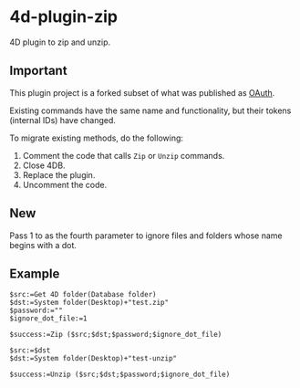 # 4d-plugin-zip
4D plugin to zip and unzip.

Important
---
This plugin project is a forked subset of what was published as [OAuth](https://github.com/miyako/4d-plugin-oauth).

Existing commands have the same name and functionality, but their tokens (internal IDs) have changed.

To migrate existing methods, do the following:

1. Comment the code that calls ```Zip``` or ```Unzip``` commands.
2. Close 4DB.
3. Replace the plugin.
4. Uncomment the code.
 
New
---

Pass 1 to as the fourth parameter to ignore files and folders whose name begins with a dot.


Example
---
```
$src:=Get 4D folder(Database folder)
$dst:=System folder(Desktop)+"test.zip"
$password:=""
$ignore_dot_file:=1

$success:=Zip ($src;$dst;$password;$ignore_dot_file)

$src:=$dst
$dst:=System folder(Desktop)+"test-unzip"

$success:=Unzip ($src;$dst;$password;$ignore_dot_file)
```
